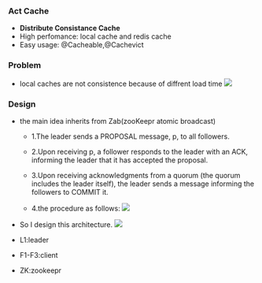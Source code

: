 ### Act Cache
- **Distribute Consistance Cache**
- High perfomance: local cache and redis cache
- Easy usage: @Cacheable,@Cachevict

### Problem
- local caches are not consistence because of diffrent load time
![](https://ws2.sinaimg.cn/large/006tNc79ly1ftl3f4oaahj30s20jowgc.jpg)

### Design
- the main idea inherits from Zab(zooKeepr atomic broadcast)
	- 1.The leader sends a PROPOSAL message, p, to all followers.

	- 2.Upon receiving p, a follower responds to the leader with an ACK, informing the leader that it has accepted the proposal.

	- 3.Upon receiving acknowledgments from a quorum (the quorum includes the leader itself), the leader sends a message informing the followers to COMMIT it.
	- 4.the procedure as follows:
	 ![](https://ws2.sinaimg.cn/large/006tNc79ly1ftl28y94z7j30z40gmju5.jpg)

- So I design this architecture.
![](https://ws3.sinaimg.cn/large/006tNc79ly1ftl1qn4etyj30vj0mm40h.jpg)

- L1:leader
- F1-F3:client
- ZK:zookeepr
